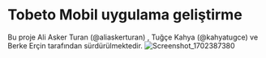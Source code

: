 # Tobeto Mobil uygulama geliştirme

Bu proje Ali Asker Turan (@aliaskerturan) , Tuğçe Kahya (@kahyatugce) ve Berke Erçin tarafından sürdürülmektedir. 
![Screenshot_1702387380](https://github.com/berkeercin/tobetomobileapp/assets/66337552/59cafad1-09b8-4b26-9377-7a8f90a5408e)
